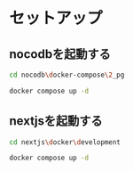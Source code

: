 # セットアップ

## nocodbを起動する

```bash
cd nocodb\docker-compose\2_pg
```

```bash
docker compose up -d
```

## nextjsを起動する

```bash
cd nextjs\docker\development
```

```bash
docker compose up -d
```

